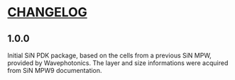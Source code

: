 # [CHANGELOG](https://keepachangelog.com/en/1.0.0/)

## 1.0.0
Initial SiN PDK package, based on the cells from a previous SiN MPW, provided by Wavephotonics.
The layer and size informations were acquired from SiN MPW9 documentation.